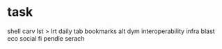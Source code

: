 # task
shell
carv
lst > lrt
daily tab
bookmarks
alt
dym
interoperability infra
blast eco
social fi
pendle
serach
